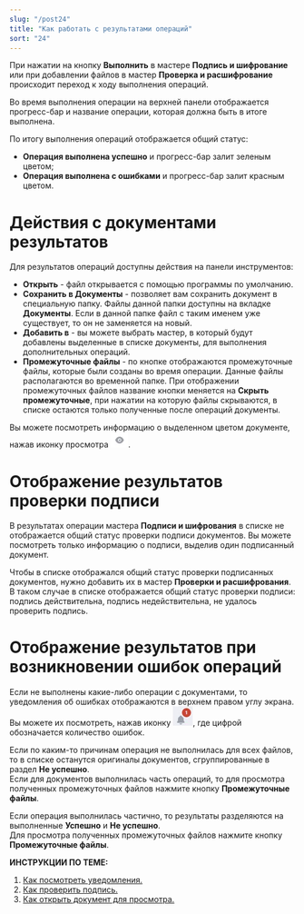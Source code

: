 ```yaml
---
slug: "/post24"
title: "Как работать с результатами операций"
sort: "24"
---
```


При нажатии на кнопку **Выполнить** в мастере **Подпись и шифрование** или при добавлении файлов в мастер **Проверка и расшифрование** происходит переход к ходу выполнения операций.

Во время выполнения операции на верхней панели отображается прогресс-бар и название операции, которая должна быть в итоге выполнена.

По итогу выполнения операций отображается общий статус:
- **Операция выполнена успешно** и прогресс-бар залит зеленым цветом;
- **Операция выполнена с ошибками** и прогресс-бар залит красным цветом.

# Действия с документами результатов

Для результатов операций доступны действия на панели инструментов:
- **Открыть** - файл открывается с помощью программы по умолчанию.  
- **Сохранить в Документы** - позволяет вам сохранить документ в специальную папку. Файлы данной папки доступны на вкладке **Документы**. Если в данной папке файл с таким именем уже существует, то он не заменяется на новый.
- **Добавить в** -  вы можете выбрать мастер, в который будут добавлены выделенные в списке документы, для выполнения дополнительных операций.   
- **Промежуточные файлы** - по кнопке отображаются промежуточные файлы, которые были созданы во время операции. Данные файлы располагаются во временной папке. При отображении промежуточных файлов название кнопки меняется на **Скрыть промежуточные**, при нажатии на которую файлы скрываются, в списке остаются только полученные после операций документы. 

Вы можете посмотреть информацию о выделенном цветом документе, нажав иконку просмотра ![view-button.jpg](./images/view-button.jpg "Кнопка быстрого просмотра").

# Отображение результатов проверки подписи

В результатах операции мастера **Подписи и шифрования** в списке не отображается общий статус проверки подписи документов. Вы можете посмотреть только информацию о подписи, выделив один подписанный документ.

Чтобы в списке отображался общий статус проверки подписанных документов, нужно добавить их в мастер **Проверки и расшифрования**. В таком случае в списке отображается общий статус проверки подписи: подпись действительна,  подпись недействительна, не удалось проверить подпись.

# Отображение результатов при возникновении ошибок операций 

Если не выполнены какие-либо операции с документами, то уведомления об ошибках отображаются в верхнем правом углу экрана. Вы можете их посмотреть, нажав иконку ![notifications-button.jpg](./images/notifications-button.jpg "События"), где цифрой обозначается количество ошибок.

Если по каким-то причинам операция не выполнилась для всех файлов, то в списке останутся оригиналы документов, сгруппированные в раздел **Не успешно**.  
Если для документов выполнилась часть операций, то для просмотра полученных промежуточных файлов нажмите кнопку **Промежуточные файлы**.

Если операция выполнилась частично, то результаты разделяются на выполненные **Успешно** и **Не успешно**.   
Для просмотра полученных промежуточных файлов нажмите кнопку **Промежуточные файлы**.


**ИНСТРУКЦИИ ПО ТЕМЕ:**  

1. [Как посмотреть уведомления.](https://docs.cryptoarm.ru/06-v3.2-Beta/007-cryptoarm/notifications)  
5. [Как проверить подпись.](https://docs.cryptoarm.ru/06-v3.2-Beta/004-documents/verify)  
6. [Как открыть документ для просмотра.](https://docs.cryptoarm.ru/06-v3.2-Beta/004-documents/open-doc)  
